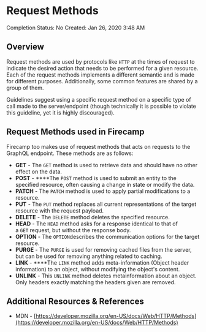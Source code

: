 # Request Methods

Completion Status: No
Created: Jan 26, 2020 3:48 AM

## Overview

Request methods are used by protocols like `HTTP` at the times of request to indicate the desired action that needs to be performed for a given resource. Each of the request methods implements a different semantic and is made for different purposes. Additionally, some common features are shared by a group of them.

Guidelines suggest using a specific request method on a specific type of call made to the server/endpoint (though technically it is possible to violate this guideline, yet it is highly discouraged). 

## Request Methods used in Firecamp

Firecamp too makes use of request methods that acts on requests to the GraphQL endpoint. These methods are as follows:

- **GET** - The `GET` method is used to retrieve data and should have no other effect on the data.
- **POST** - ****The `POST` method is used to submit an entity to the specified resource, often causing a change in state or modify the data.
- **PATCH** - The `PATCH` method is used to apply partial modifications to a resource.
- **PUT** - The `PUT` method replaces all current representations of the target resource with the request payload.
- **DELETE** - The `DELETE` method deletes the specified resource.
- **HEAD** - The `HEAD` method asks for a response identical to that of a `GET` request, but without the response body.
- **OPTION** - The `OPTION`describes the communication options for the target resource.
- **PURGE** - The `PURGE` is used for removing cached files from the server, but can be used for removing anything related to caching.
- **LINK** - ****The `LINK` method adds meta-information (Object header information) to an object, without modifying the object's content.
- **UNLINK** - This `UNLINK` method deletes metainformation about an object. Only headers exactly matching the headers given are removed.

## Additional Resources & References

- MDN - [https://developer.mozilla.org/en-US/docs/Web/HTTP/Methods](https://developer.mozilla.org/en-US/docs/Web/HTTP/Methods)
